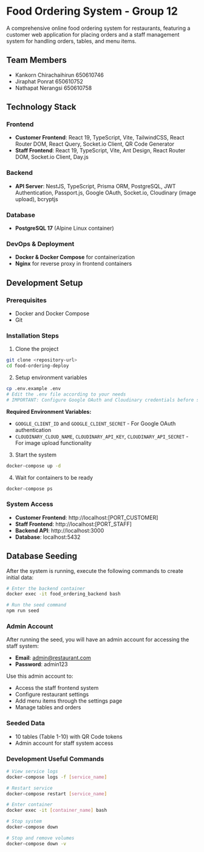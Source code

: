 # Food Ordering System - Group 12

A comprehensive online food ordering system for restaurants, featuring a customer web application for placing orders and a staff management system for handling orders, tables, and menu items.

## Team Members

- Kankorn  Chirachaihirun 650610746
- Jiraphat Ponrat 650610752
- Nathapat Nerangsi 650610758

## Technology Stack

### Frontend
- **Customer Frontend**: React 19, TypeScript, Vite, TailwindCSS, React Router DOM, React Query, Socket.io Client, QR Code Generator
- **Staff Frontend**: React 19, TypeScript, Vite, Ant Design, React Router DOM, Socket.io Client, Day.js

### Backend
- **API Server**: NestJS, TypeScript, Prisma ORM, PostgreSQL, JWT Authentication, Passport.js, Google OAuth, Socket.io, Cloudinary (image upload), bcryptjs

### Database
- **PostgreSQL 17** (Alpine Linux container)

### DevOps & Deployment
- **Docker & Docker Compose** for containerization
- **Nginx** for reverse proxy in frontend containers

## Development Setup

### Prerequisites
- Docker and Docker Compose
- Git

### Installation Steps

1. Clone the project
```bash
git clone <repository-url>
cd food-ordering-deploy
```

2. Setup environment variables
```bash
cp .env.example .env
# Edit the .env file according to your needs
# IMPORTANT: Configure Google OAuth and Cloudinary credentials before starting the application
```

**Required Environment Variables:**
- `GOOGLE_CLIENT_ID` and `GOOGLE_CLIENT_SECRET` - For Google OAuth authentication
- `CLOUDINARY_CLOUD_NAME`, `CLOUDINARY_API_KEY`, `CLOUDINARY_API_SECRET` - For image upload functionality

3. Start the system
```bash
docker-compose up -d
```

4. Wait for containers to be ready
```bash
docker-compose ps
```

### System Access
- **Customer Frontend**: http://localhost:[PORT_CUSTOMER]
- **Staff Frontend**: http://localhost:[PORT_STAFF]
- **Backend API**: http://localhost:3000
- **Database**: localhost:5432

## Database Seeding

After the system is running, execute the following commands to create initial data:

```bash
# Enter the backend container
docker exec -it food_ordering_backend bash

# Run the seed command
npm run seed
```

### Admin Account
After running the seed, you will have an admin account for accessing the staff system:
- **Email**: admin@restaurant.com
- **Password**: admin123

Use this admin account to:
- Access the staff frontend system
- Configure restaurant settings
- Add menu items through the settings page
- Manage tables and orders

### Seeded Data
- 10 tables (Table 1-10) with QR Code tokens
- Admin account for staff system access

### Development Useful Commands

```bash
# View service logs
docker-compose logs -f [service_name]

# Restart service
docker-compose restart [service_name]

# Enter container
docker exec -it [container_name] bash

# Stop system
docker-compose down

# Stop and remove volumes
docker-compose down -v
```